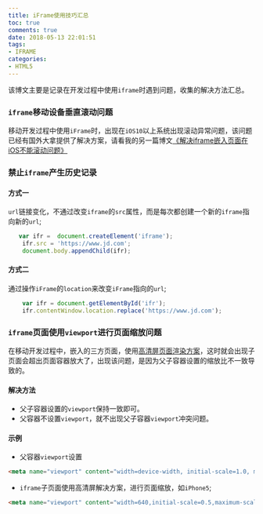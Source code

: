 ```yaml
---
title: iFrame使用技巧汇总
toc: true
comments: true
date: 2018-05-13 22:01:51
tags:
- IFRAME
categories:
- HTML5
---
```


该博文主要是记录在开发过程中使用`iframe`时遇到问题，收集的解决方法汇总。

### `iframe`移动设备垂直滚动问题
移动开发过程中使用`iFrame`时，出现在`iOS10`以上系统出现滚动异常问题，该问题已经有国外大拿提供了解决方案，请看我的另一篇博文[《解决iframe嵌入页面在iOS不能滚动问题》](https://youcanping.cn/2017/12/28/iframe-scroll-in-ios/)

### 禁止`iframe`产生历史记录
#### 方式一
`url`链接变化，不通过改变`iframe`的`src`属性，而是每次都创建一个新的`iframe`指向新的`url`;
```js
   var ifr =  document.createElement('iframe');
    ifr.src = 'https://www.jd.com';
    document.body.appendChild(ifr);
```
#### 方式二
通过操作`iFrame`的`location`来改变`iFrame`指向的`url`;
```js
    var ifr = document.getElementById('ifr');
    ifr.contentWindow.location.replace('https://www.jd.com');
```

### `iframe`页面使用`viewport`进行页面缩放问题
在移动开发过程中，嵌入的三方页面，使用[高清屏页面渲染方案](http://www.aliued.com/?p=3166)，这时就会出现子页面会超出页面容器放大了，出现该问题，是因为父子容器设置的缩放比不一致导致的。
#### 解决方法
* 父子容器设置的`viewport`保持一致即可。
* 父容器不设置`viewport`，就不出现父子容器`viewport`冲突问题。

#### 示例
* 父容器`viewport`设置

```html
<meta name="viewport" content="width=device-width, initial-scale=1.0, maximum-scale=1.0,minimum-scale=1.0,user-scalable=0" />
```
* `iframe`子页面使用高清屏解决方案，进行页面缩放，如`iPhone5`;

```html
<meta name="viewport" content="width=640,initial-scale=0.5,maximum-scale=0.5, minimum-scale=0.5,user-scalable=no">
```

